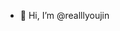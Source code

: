 - 👋 Hi, I’m @realllyoujin
<!---
realllyoujin/realllyoujin is a ✨ special ✨ repository because its `README.md` (this file) appears on your GitHub profile.
You can click the Preview link to take a look at your changes.
--->
